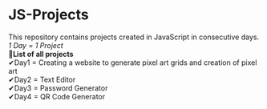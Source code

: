 # JS-Projects

This repository contains projects created in JavaScript in consecutive days.</br>
<i>1 Day = 1 Project</i></br>
<b>📩List of all projects</b></br>
✔Day1 = Creating a website to generate pixel art grids and creation of pixel art</br>
✔Day2 = Text Editor</br>
✔Day3 = Password Generator</br>
✔Day4 = QR Code Generator</br>

